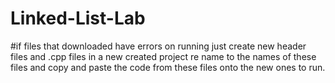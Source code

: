 # Linked-List-Lab
#if files that downloaded have errors on running just create new header files and .cpp files in a new created project re name to the names of these files and copy and paste the code from these files onto the new ones to run. 
